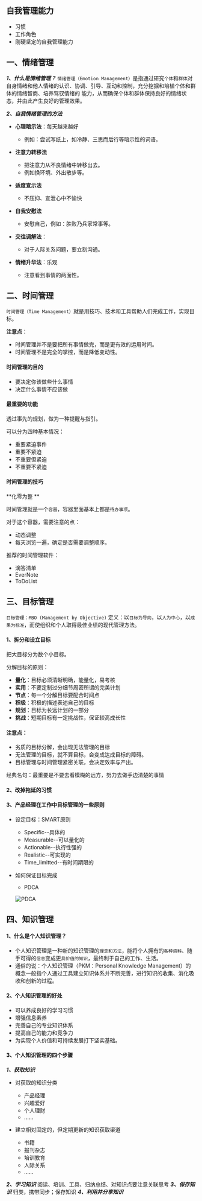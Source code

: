 ## 自我管理能力
- 习惯
- 工作角色
- 刚硬坚定的自我管理能力

## 一、情绪管理
***1、什么是情绪管理？***
`情绪管理（Emotion Management）`是指通过研究`个体`和`群体`对自身情绪和他人情绪的认识、协调、引导、互动和控制，充分挖掘和培植个体和群体的情绪智商、培养驾驭情绪的
能力，从而确保个体和群体保持良好的情绪状态，并由此产生良好的管理效果。


***2、自我情绪管理的方法***
- **心理暗示法**：每天越来越好
	- 例如：尝试写纸上，如冷静、三思而后行等暗示性的词语。
- **注意力转移法**
	- 把注意力从不良情绪中转移出去。
	- 例如换环境、外出散步等。
	
- **适度宣示法**
	- 不压抑、宣泄心中不愉快
- **自我安慰法**
	- 安慰自己，例如：胜败乃兵家常事等。
- **交往调解法**：
	- 对于人际关系问题，要立刻沟通。
- **情绪升华法**：乐观
	- 注意看到事情的两面性。

## 二、时间管理
`时间管理（Time Management）`就是用技巧、技术和工具帮助人们完成工作，实现目标。

**注意点**：
- 时间管理并不是要把所有事情做完，而是更有效的运用时间。
- 时间管理不是完全的掌控，而是降低变动性。

#### 时间管理的目的
- 要决定你该做些什么事情
- 决定什么事情不应该做

#### 最重要的功能
透过事先的规划，做为一种提醒与指引。

可以分为四种基本情况：
- 重要紧迫事件
- 重要不紧迫
- 不重要但紧迫
- 不重要不紧迫


#### 时间管理的技巧
**化零为整 **

时间管理就是一个`容器`，容器里面基本上都是`待办事项`。

对于这个容器，需要注意的点：
- 动态调整
- 每天浏览一遍，确定是否需要调整顺序。

推荐的时间管理软件：
- 滴答清单
- EverNote
- ToDoList

## 三、目标管理
`目标管理：MBO (Management by Objective)`
定义：以`目标为导向`，以`人为中心`，以`成果为标准`，而使组织和个人取得最佳业绩的现代管理方法。

#### 1、拆分和设立目标
把大目标分为数个小目标。

分解目标的原则：
- **量化**：目标必须清晰明确，能量化，易考核
- **实用**：不要定制过分细节周密所谓的完美计划
- **节点**：每一个分解目标要配合时间点
- **积极**：积极的描述表述自己的目标
- **规划**：目标为长远计划的一部分
- **挑战**：短期目标有一定挑战性，保证较高成长性

#### 注意点：
- 劣质的目标分解，会出现无法管理的目标
- 无法管理的目标，就不算目标，会变成达成目标的障碍。
- 目标管理与时间管理紧密关联，会决定效率与产出。

经典名句：最重要是不要去看模糊的远方，努力去做手边清楚的事情

#### 2、改掉拖延的习惯
#### 3、产品经理在工作中目标管理的一些原则
- 设定目标：SMART原则
	- Specific--具体的
	- Measurable--可以量化的
	- Actionable--执行性强的
	- Realistic--可实现的
	- Time_limitted--有时间期限的
- 如何保证目标完成
	- PDCA
	
	![PDCA](https://github.com/SolerHo/Product_Manager/blob/master/%E4%BA%A7%E5%93%81%E7%BB%8F%E7%90%86/%E4%BA%A7%E5%93%81%E7%BB%8F%E7%90%86%E6%B7%B1%E5%85%A5%E6%B5%85%E5%87%BA/Images/PDCA.png)


## 四、知识管理
#### 1、什么是个人知识管理？
- 个人知识管理是一种新的知识管理的`理念和方法`，能将个人拥有的`各种资料`、随手可得的`信息`变成更`具价值的知识`，最终利于自己的工作、生活。
- 通俗的说：个人知识管理（PKM：Personal Knowledge Management）的概念一般指个人通过工具建立知识体系并不断完善，进行知识的收集、消化吸收和创新的过程。

#### 2、个人知识管理的好处
- 可以养成良好的学习习惯
- 增强信息素养
- 完善自己的专业知识体系
- 提高自己的能力和竞争力
- 为实现个人价值和可持续发展打下坚实基础。

#### 3、个人知识管理的四个步骤
***1、获取知识***
- 对获取的知识分类
	- 产品经理
	- 兴趣爱好
	- 个人理财
	- ......

- 建立相对固定的，但定期更新的知识获取渠道
	- 书籍
	- 报刊杂志
	- 培训教育
	- 人际关系
	- ......

	
***2、学习知识***
阅读、培训、工具、归纳总结、对知识点要注意关联思考
***3、保存知识***
归类，携带同步；保存知识
***4、利用并分享知识***
